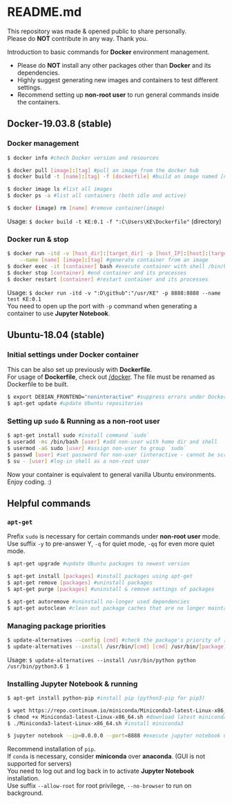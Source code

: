 # README.md
This repository was made & opened public to share personally.\
Please do __NOT__ contribute in any way. Thank you.

Introduction to basic commands for __Docker__ environment management.
* Please do __NOT__ install any other packages other than __Docker__ and its dependencies.
* Highly suggest generating new images and containers to test different settings.
* Recommend setting up __non-root user__ to run general commands inside the containers.

## Docker-19.03.8 (stable)

### Docker management
```bash
$ docker info #chech Docker version and resources

$ docker pull [image]:[tag] #pull an image from the docker hub
$ docker build -t [name]:[tag] -f [dockerfile] #build an image named [name]:[tag] using .Dockerfile

$ docker image ls #list all images
$ docker ps -a #list all containers (both idle and active)

$ docker (image) rm [name] #remove container(image)
```
Usage: `$ docker build -t KE:0.1 -f ":C\Users\KE\Dockerfile"` (directory)

### Docker run & stop
```bash
$ docker run -itd -v [host_dir]:[target_dir] -p [host_IP]:[host]:[target] \
    --name [name] [image]:[tag] #generate container from an image
$ docker exec -it [container] bash #execute container with shell /bin/bash
$ docker stop [container] #end container and its processes
$ docker restart [container] #restart container and its processes
```
Usage: `$ docker run -itd -v ":D\github":"/usr/KE" -p 8888:8888 --name test KE:0.1`\
You need to open up the port with `-p` command when generating a container to use __Jupyter Notebook__.

## Ubuntu-18.04 (stable)

### Initial settings under Docker container
This can be also set up previously with __Dockerfile__.\
For usage of __Dockerfile__, check out [/docker](https://github.com/pwangjoo/test/docker). The file must be renamed as Dockerfile to be built.
```bash
$ export DEBIAN_FRONTEND="noninteractive" #suppress errors under Docker environments
$ apt-get update #update Ubuntu repositories
```

### Setting up `sudo` & Running as a non-root user
```bash
$ apt-get install sudo #install command `sudo`
$ useradd -ms /bin/bash [user] #add non-user with home dir and shell
$ usermod -aG sudo [user] #assign non-user to group `sudo`
$ passwd [user] #set password for non-user (interactive - cannot be scripted)
$ su - [user] #log-in shell as a non-root user
```

Now your container is equivalent to general vanilla Ubuntu environments.\
Enjoy coding. :)

## Helpful commands

### `apt-get`
Prefix `sudo` is necessary for certain commands under __non-root user__ mode.\
Use suffix `-y` to pre-answer Y, `-q` for quiet mode, `-qq` for even more quiet mode.

```bash
$ apt-get upgrade #update Ubuntu packages to newest version

$ apt-get install [packages] #install packages using apt-get
$ apt-get remove [packages] #uninstall packages
$ apt-get purge [packages] #uninstall & remove settings of packages

$ apt-get autoremove #uninstall no-longer used dependencies
$ apt-get autoclean #clean out package caches that are no longer maintained
```

### Managing package priorities
```bash
$ update-alternatives --config [cmd] #check the package's priority of [cmd]
$ update-alternatives --install /usr/bin/[cmd] [cmd] /usr/bin/[package] [order] #set priority
```
Usage: `$ update-alternatives --install /usr/bin/python python /usr/bin/python3.6 1`

### Installing Jupyter Notebook & running
```bash
$ apt-get install python-pip #install pip (python3-pip for pip3)

$ wget https://repo.continuum.io/miniconda/Miniconda3-latest-Linux-x86_64.sh
$ chmod +x Miniconda3-latest-Linux-x86_64.sh #download latest miniconda3
$ ./Miniconda3-latest-Linux-x86_64.sh #install miniconda3

$ jupyter notebook --ip=0.0.0.0 --port=8888 #execute jupyter notebook under localhost
```
Recommend installation of `pip`.\
If `conda` is necessary, consider __miniconda__ over __anaconda__. (GUI is not supported for servers)\
You need to log out and log back in to activate __Jupyter Notebook__ installation.\
Use suffix `--allow-root` for root privilege, `--no-browser` to run on background.
